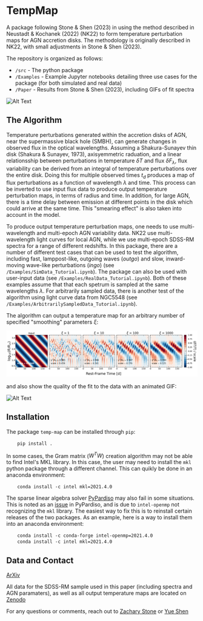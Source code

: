 # TempMap

A package following Stone & Shen (2023) in using the method described in Neustadt & Kochanek (2022) (NK22) to form temperature perturbation maps for AGN accretion disks. The methodology is originally described in NK22, with small adjustments in Stone & Shen (2023). 

The repository is organized as follows:
* `/src` - The python package
* `/Examples` - Example Jupyter notebooks detailing three use cases for the package (for both simulated and real data)
* `/Paper` - Results from Stone & Shen (2023), including GIFs of fit spectra

![Alt Text](./Paper/Disk_GIFs/Fig2_Disk_two-rings.gif)

## The Algorithm
Temperature perturbations generated within the accretion disks of AGN, near the supermassive black hole (SMBH), can generate changes in observed flux in the optical wavelengths. Assuming a Shakura-Sunayev thin disk (Shakura & Sunayev, 1973), axisyemmetric raduation, and a linear relationsship between perturbations in temperature $\delta T$ and flux $\delta F_\lambda$, flux variability can be derived from an integral of temperature perturbations over the entire disk. Doing this for multiple observed times $t_d$ produces a map of flux perturbations as a function of wavelength $\lambda$ and time. This process can be inverted to use input flux data to produce output temperature perturbation maps, in terms of radius and time. In addition, for large AGN, there is a time delay between emission at different points in the disk which could arrive at the same time. This "smearing effect" is also taken into account in the model.

To produce output temperature perturbation maps, one needs to use multi-wavelength and multi-epoch AGN variability data. NK22 use multi-wavelength light curves for local AGN, while we use multi-epoch SDSS-RM spectra for a range of different redshifts. In this package, there are a number of different test cases that can be used to test the algorithm, including fast, lamppost-like, outgoing waves (_outgo_) and slow, inward-moving wave-like perturbations (_ingo_) (see `/Examples/SimData_Tutorial.ipynb`). The package can also be used with user-input data (see `/Examples/RealData_Tutorial.ipynb`). Both of these examples assume that that each spetrum is sampled at the same wavelengths $\lambda$. For arbitrarily sampled data, there is another test of the algorithm using light curve data from NGC5548 (see  `/Examples/ArbitrarilySampledData_Tutorial.ipynb`).

The algorithm can output a temperature map for an arbitrary number of specified "smoothing" parameters $\xi$:

![](./Examples/ExampleTempMap.png)

and also show the quality of the fit to the data with an animated GIF:

![Alt Text](./Paper/Fig2_Spectra_GIFs/ingo.gif)



## Installation

The package ``temp-map`` can be installed through ``pip``:
```
    pip install .
```

In some cases, the Gram matrix ($W^T W$) creation algorithm may not be able to find Intel's MKL library. In this case, the user may need to install the ``mkl`` python package through a different channel. This can quikly be done in an anaconda environment:
```
    conda install -c intel mkl=2021.4.0
```

The sparse linear algebra solver [PyPardiso](https://github.com/haasad/PyPardisoProject) may also fail in some situations. This is noted as an [issue](https://github.com/haasad/PyPardisoProject/issues/36) in PyPardiso, and is due to ``intel-openmp`` not recognizing the ``mkl`` library. The easiest way to fix this is to reinstall certain releases of the two packages. As an example, here is a way to install them into an anaconda environment:
```
    conda install -c conda-forge intel-openmp=2021.4.0
    conda install -c intel mkl=2021.4.0
```



## Data and Contact
[ArXiv](https://arxiv.org/abs/2210.07452)

All data for the SDSS-RM sample used in this paper (including spectra and AGN paramaters), as well as all output temperature maps are located on [Zenodo](https://zenodo.org/record/7195997)


For any questions or comments, reach out to [Zachary Stone](mailto:stone28@illinois.edu) or [Yue Shen](mailto:shenyue@illinois.edu)
